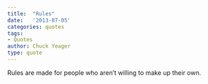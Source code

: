 ```yaml
---
title:  "Rules"
date:   '2013-07-05'
categories: quotes
tags:
- Quotes
author: Chuck Yeager
type: quote
---
```


Rules are made for people who aren’t willing to make up their own.
